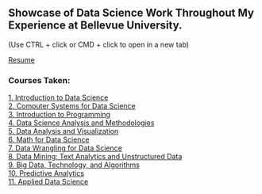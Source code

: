 ## Showcase of Data Science Work Throughout My Experience at Bellevue University.

(Use CTRL + click or CMD + click to open in a new tab)

[Resume](https://llmechling.github.io/lara_mechling.github.io/work_experience)


### Courses Taken:
[1. Introduction to Data Science](https://llmechling.github.io/lara_mechling.github.io/dsc_101)\
[2. Computer Systems for Data Science](https://llmechling.github.io/lara_mechling.github.io/dsc_200)\
[3. Introduction to Programming](https://llmechling.github.io/lara_mechling.github.io/cis_245)\
[4. Data Science Analysis and Methodologies](https://llmechling.github.io/lara_mechling.github.io/dsc_300)\
[5. Data Analysis and Visualization](https://llmechling.github.io/lara_mechling.github.io/dsc_310)\
[6. Math for Data Science](https://llmechling.github.io/lara_mechling.github.io/dsc_320)\
[7. Data Wrangling for Data Science](https://llmechling.github.io/lara_mechling.github.io/dsc_350)\
[8. Data Mining: Text Analytics and Unstructured Data](https://llmechling.github.io/lara_mechling.github.io/dsc_360)\
[9. Big Data, Technology, and Algorithms](https://llmechling.github.io/lara_mechling.github.io/dsc_400)\
[10. Predictive Analytics](https://llmechling.github.io/lara_mechling.github.io/dsc_410)\
[11. Applied Data Science](https://llmechling.github.io/lara_mechling.github.io/dsc_450)


